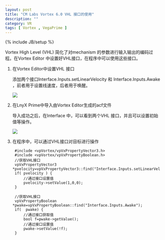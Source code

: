 ```yaml
---
layout: post
title: "CM Labs Vortex 6.0 VHL 接口的使用"
description: ""
category: VR
tags: [ Vortex , VegaPrime ]
---
```

{% include JB/setup %}

Vortex High Level (VHL) 简化了对mechanism 的参数进行输入输出的编码过程。在Vortex Editor 中设置好VHL接口，在程序中可以使用这些接口。

<!-- more -->

1. 在Vortex Editor中设置VHL 接口

	添加两个接口Interface.Inputs.setLinearVelocity 和 Interface.Inputs.Awake ，前者用于设置线速度，后者用于唤醒。
 
	<img  src="{{ site.url }}/assets/images/vr/2014061901.png" />


2. 在LnyX Prime中导入由Vortex Editor生成的acf文件

	导入成功之后，在Interface 中，可以看到两个VHL 接口，并且可以设置初始值等操作。
	
	<img  src="{{ site.url }}/assets/images/vr/2014061902.png" />

3. 在程序中，可以通过VHL接口对目标进行操作

		#include <vpVortex/vpVxPropertyVector3.h>
		#include <vpVortex/vpVxPropertyBoolean.h>
		//获取VHL接口
		vpVxPropertyVector3 *pvelocity=vpVxPropertyVector3::find("Interface.Inputs.setLinearVelocity");
		if( pvelocity ) {
		    //通过接口设置值
		    pvelocity->setValue(1,0,0);
		}
		
		//获取VHL接口
		vpVxPropertyBoolean *pwake=vpVxPropertyBoolean::find("Interface.Inputs.Awake");
		if(  pwake) {
		    //通过接口获取值
			bool f=pwake->getValue();
		    //通过接口设置值
			pwake->setValue(!f);
		}

